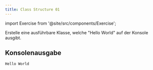 ```yaml
---
title: Class Structure 01
---
```


import Exercise from '@site/src/components/Exercise';

Erstelle eine ausführbare Klasse, welche "Hello World" auf der Konsole ausgibt.

## Konsolenausgabe

```console
Hello World
```

<Exercise pullRequest="2" branchSuffix="class-structure/01" />
